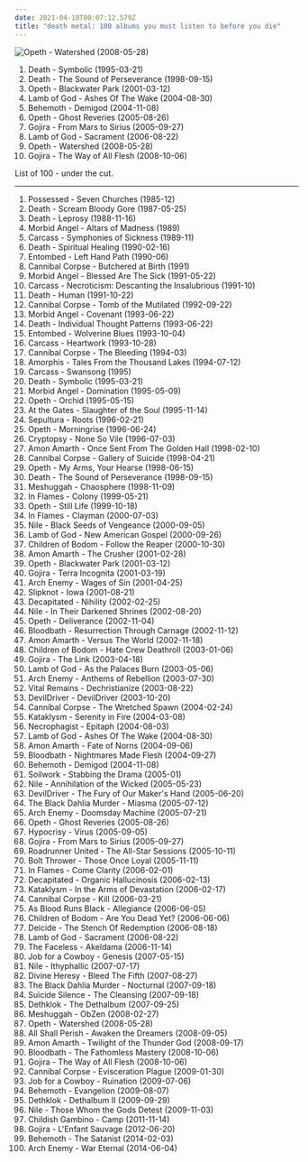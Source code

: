 ```yaml
---
date: 2021-04-10T00:07:12.579Z
title: "death metal: 100 albums you must listen to before you die"
---
```

![Opeth - Watershed (2008-05-28)](http://coverartarchive.org/release/eed810a6-8266-4009-879d-cb3dd7c875a9/27886281233-500.jpg "Opeth - Watershed (2008-05-28)")
<ol class="albums">
<li data-cover="http://coverartarchive.org/release/321a3c33-9310-4b9f-b104-762e465ec60f/19740394528-500.jpg" data-tags="death metal" role="button">Death - Symbolic (1995-03-21)</li>
<li data-cover="https://img.discogs.com/AbOZtsdj39rFsDoZ3eEiWLrGh0Y=/fit-in/600x601/filters:strip_icc():format(jpeg):mode_rgb():quality(90)/discogs-images/R-10844672-1508180070-4387.jpeg.jpg" data-tags="death metal, progressive death metal" role="button">Death - The Sound of Perseverance (1998-09-15)</li>
<li data-cover="https://img.discogs.com/vGIBafEprVpEk6Hin7hrq1C-S2I=/fit-in/600x598/filters:strip_icc():format(jpeg):mode_rgb():quality(90)/discogs-images/R-2280090-1274122601.jpeg.jpg" data-tags="progressive death metal, progressive metal" role="button">Opeth - Blackwater Park (2001-03-12)</li>
<li data-cover="https://via.placeholder.com/450" data-tags="metalcore, groove metal, metal, thrash metal" role="button">Lamb of God - Ashes Of The Wake (2004-08-30)</li>
<li data-cover="https://img.discogs.com/f5MS-w80xTYlPaqvPn5gnXP60-0=/fit-in/175x175/filters:strip_icc():format(jpeg):mode_rgb():quality(90)/discogs-images/R-4297042-1361036898-6312.jpeg.jpg" data-tags="death metal, blackened death metal" role="button">Behemoth - Demigod (2004-11-08)</li>
<li data-cover="https://img.discogs.com/MSW7lWwYCopRI-EnvQDU9DY9yWw=/fit-in/600x564/filters:strip_icc():format(jpeg):mode_rgb():quality(90)/discogs-images/R-822750-1325251581.jpeg.jpg" data-tags="progressive metal, progressive death metal" role="button">Opeth - Ghost Reveries (2005-08-26)</li>
<li data-cover="http://coverartarchive.org/release/a430ab40-b6ad-3add-98fe-276d5251a42b/22928954741-500.jpg" data-tags="whalecore, progressive death metal, progressive metal, death metal" role="button">Gojira - From Mars to Sirius (2005-09-27)</li>
<li data-cover="https://via.placeholder.com/450" data-tags="metalcore, groove metal, thrash metal" role="button">Lamb of God - Sacrament (2006-08-22)</li>
<li data-cover="http://coverartarchive.org/release/eed810a6-8266-4009-879d-cb3dd7c875a9/27886281233-500.jpg" data-tags="progressive metal" role="button">Opeth - Watershed (2008-05-28)</li>
<li data-cover="http://coverartarchive.org/release/5de17f35-cac4-3be0-9b45-cc4ecfe4757a/1603337705-500.jpg" data-tags="progressive death metal, progressive metal, death metal" role="button">Gojira - The Way of All Flesh (2008-10-06)</li>
</ol>
List of 100 - under the cut.
<!-- more -->

_________________

<ol class="albums">
<li data-cover="http://coverartarchive.org/release/add9c8b7-0190-43a9-8bd1-db6e00db8c82/22587321344-500.jpg" data-tags="death metal" role="button">
Possessed - Seven Churches (1985-12)
</li>
<li data-cover="http://coverartarchive.org/release/2ba42c9d-f654-4214-9fbb-a5d694d955d1/10153737082-500.jpg" data-tags="death metal" role="button">
Death - Scream Bloody Gore (1987-05-25)
</li>
<li data-cover="https://img.discogs.com/AbOZtsdj39rFsDoZ3eEiWLrGh0Y=/fit-in/600x601/filters:strip_icc():format(jpeg):mode_rgb():quality(90)/discogs-images/R-10844672-1508180070-4387.jpeg.jpg" data-tags="death metal" role="button">
Death - Leprosy (1988-11-16)
</li>
<li data-cover="http://coverartarchive.org/release/0e47ca20-9a60-3bd0-afe0-a1e090a75f5e/7696681002-500.jpg" data-tags="death metal" role="button">
Morbid Angel - Altars of Madness (1989)
</li>
<li data-cover="http://coverartarchive.org/release/19142eb1-c7b9-390b-ac19-14a3fefc8aa4/23477447943-500.jpg" data-tags="death metal, goregrind, grindcore" role="button">
Carcass - Symphonies of Sickness (1989-11)
</li>
<li data-cover="http://coverartarchive.org/release/bd1c4410-b318-4ee4-9118-0134df69a07b/2591319122-500.jpg" data-tags="death metal" role="button">
Death - Spiritual Healing (1990-02-16)
</li>
<li data-cover="https://img.discogs.com/dHa23Kw9TgqxYvI0mXcg1sH9mlY=/fit-in/600x600/filters:strip_icc():format(jpeg):mode_rgb():quality(90)/discogs-images/R-662949-1370730273-3482.jpeg.jpg" data-tags="death metal" role="button">
Entombed - Left Hand Path (1990-06)
</li>
<li data-cover="https://img.discogs.com/IaZOSf_Tq27HSEywCm3fm-BtTx0=/fit-in/600x584/filters:strip_icc():format(jpeg):mode_rgb():quality(90)/discogs-images/R-5041433-1490470276-7462.jpeg.jpg" data-tags="death metal" role="button">
Cannibal Corpse - Butchered at Birth (1991)
</li>
<li data-cover="https://img.discogs.com/GpTh8jyJW_d2s8xNcpiY9djoK3Q=/fit-in/600x450/filters:strip_icc():format(jpeg):mode_rgb():quality(90)/discogs-images/R-5560537-1590689340-6819.jpeg.jpg" data-tags="death metal" role="button">
Morbid Angel - Blessed Are The Sick (1991-05-22)
</li>
<li data-cover="http://coverartarchive.org/release/33145562-42b2-37cb-816a-ee4b85e68f09/10372497864-500.jpg" data-tags="death metal" role="button">
Carcass - Necroticism: Descanting the Insalubrious (1991-10)
</li>
<li data-cover="http://coverartarchive.org/release/c5ca70aa-d86b-4a0d-84fc-910ca6011881/4940989822-500.jpg" data-tags="death metal, technical death metal" role="button">
Death - Human (1991-10-22)
</li>
<li data-cover="https://img.discogs.com/bXnGx8FVcRf8JtYlZzkzm6ybLCo=/fit-in/300x225/filters:strip_icc():format(jpeg):mode_rgb():quality(90)/discogs-images/R-2579786-1447271323-2062.jpeg.jpg" data-tags="death metal" role="button">
Cannibal Corpse - Tomb of the Mutilated (1992-09-22)
</li>
<li data-cover="https://img.discogs.com/fFMLGxlAir4aX3rDDUotVQatyzU=/fit-in/224x225/filters:strip_icc():format(jpeg):mode_rgb():quality(90)/discogs-images/R-5166709-1457085780-2812.jpeg.jpg" data-tags="death metal" role="button">
Morbid Angel - Covenant (1993-06-22)
</li>
<li data-cover="https://img.discogs.com/_WBMD258Vu8lOUil5yF1zBmivq8=/fit-in/600x583/filters:strip_icc():format(jpeg):mode_rgb():quality(90)/discogs-images/R-1754668-1615550753-3053.jpeg.jpg" data-tags="death metal, technical death metal" role="button">
Death - Individual Thought Patterns (1993-06-22)
</li>
<li data-cover="https://img.discogs.com/ZgEr4QLhfw1t4Ln84WLqR9fIJko=/fit-in/600x600/filters:strip_icc():format(jpeg):mode_rgb():quality(90)/discogs-images/R-5116835-1403738397-1103.jpeg.jpg" data-tags="death metal" role="button">
Entombed - Wolverine Blues (1993-10-04)
</li>
<li data-cover="https://img.discogs.com/eWqQHqwngo2bQusLx4A1u3G4G5E=/fit-in/597x600/filters:strip_icc():format(jpeg):mode_rgb():quality(90)/discogs-images/R-4517083-1367128729-6423.jpeg.jpg" data-tags="melodic death metal, death metal" role="button">
Carcass - Heartwork (1993-10-28)
</li>
<li data-cover="http://coverartarchive.org/release/81742ddb-2a85-4d19-867c-79cc3f37c461/3507526774-500.jpg" data-tags="death metal" role="button">
Cannibal Corpse - The Bleeding (1994-03)
</li>
<li data-cover="http://coverartarchive.org/release/c423642b-9374-46c4-aafa-0dc5c4cb92ef/9093569648-500.jpg" data-tags="melodic death metal, death metal" role="button">
Amorphis - Tales From the Thousand Lakes (1994-07-12)
</li>
<li data-cover="https://img.discogs.com/HTTMajLwzygWehZYQE3BA21K0pw=/fit-in/600x600/filters:strip_icc():format(jpeg):mode_rgb():quality(90)/discogs-images/R-519276-1378223386-6100.jpeg.jpg" data-tags="death metal, melodic death metal, death n roll" role="button">
Carcass - Swansong (1995)
</li>
<li data-cover="http://coverartarchive.org/release/321a3c33-9310-4b9f-b104-762e465ec60f/19740394528-500.jpg" data-tags="death metal" role="button">
Death - Symbolic (1995-03-21)
</li>
<li data-cover="http://coverartarchive.org/release/912b0f93-8c7f-3922-97c9-1f2b8e4a8110/9852125780-500.jpg" data-tags="death metal" role="button">
Morbid Angel - Domination (1995-05-09)
</li>
<li data-cover="https://img.discogs.com/MuQi4oS9amEkBFoNemwC8s2Ry7E=/fit-in/600x591/filters:strip_icc():format(jpeg):mode_rgb():quality(90)/discogs-images/R-8958365-1472242895-3172.jpeg.jpg" data-tags="progressive death metal, progressive metal" role="button">
Opeth - Orchid (1995-05-15)
</li>
<li data-cover="http://coverartarchive.org/release/b903e4ba-ec55-442c-91e4-6e0633f163b2/14435078283-500.jpg" data-tags="melodic death metal" role="button">
At the Gates - Slaughter of the Soul (1995-11-14)
</li>
<li data-cover="http://coverartarchive.org/release/98e90fe5-2364-46fd-9a41-0b8d71be8a92/8871803526-500.jpg" data-tags="thrash metal, groove metal" role="button">
Sepultura - Roots (1996-02-21)
</li>
<li data-cover="https://img.discogs.com/ssTddN9Dv7id16YvJKp3py6Hh64=/fit-in/600x596/filters:strip_icc():format(jpeg):mode_rgb():quality(90)/discogs-images/R-484202-1177170908.jpeg.jpg" data-tags="progressive death metal, progressive metal" role="button">
Opeth - Morningrise (1996-06-24)
</li>
<li data-cover="https://img.discogs.com/_fhdnsIJfaADES1312cy1SvPd7E=/fit-in/600x600/filters:strip_icc():format(jpeg):mode_rgb():quality(90)/discogs-images/R-3606752-1356082773-8996.jpeg.jpg" data-tags="death metal, technical death metal" role="button">
Cryptopsy - None So Vile (1996-07-03)
</li>
<li data-cover="http://coverartarchive.org/release/b54b9333-5cba-41a4-82bd-9e52ac5b5d63/18272696448-500.jpg" data-tags="melodic death metal" role="button">
Amon Amarth - Once Sent From The Golden Hall (1998-02-10)
</li>
<li data-cover="http://coverartarchive.org/release/4ed3dc1c-6628-3c40-b0d8-7743b4b068fa/10518410932-500.jpg" data-tags="death metal" role="button">
Cannibal Corpse - Gallery of Suicide (1998-04-21)
</li>
<li data-cover="https://img.discogs.com/r0C4rXz3rBa3T3zLbZpJbi0NwyM=/fit-in/600x600/filters:strip_icc():format(jpeg):mode_rgb():quality(90)/discogs-images/R-1672581-1236025320.jpeg.jpg" data-tags="progressive death metal, progressive metal" role="button">
Opeth - My Arms, Your Hearse (1998-06-15)
</li>
<li data-cover="https://img.discogs.com/AbOZtsdj39rFsDoZ3eEiWLrGh0Y=/fit-in/600x601/filters:strip_icc():format(jpeg):mode_rgb():quality(90)/discogs-images/R-10844672-1508180070-4387.jpeg.jpg" data-tags="death metal, progressive death metal" role="button">
Death - The Sound of Perseverance (1998-09-15)
</li>
<li data-cover="http://coverartarchive.org/release/772ad8a8-f3fe-3a06-8d82-d6d529b5a785/7846820494-500.jpg" data-tags="progressive metal, math metal" role="button">
Meshuggah - Chaosphere (1998-11-09)
</li>
<li data-cover="https://img.discogs.com/30uyFtAZJEV31TOb6ptiuyTfWNo=/fit-in/600x588/filters:strip_icc():format(jpeg):mode_rgb():quality(90)/discogs-images/R-14124075-1568294351-2205.jpeg.jpg" data-tags="melodic death metal" role="button">
In Flames - Colony (1999-05-21)
</li>
<li data-cover="http://coverartarchive.org/release/c649c5c3-8abb-33e7-a62f-2be00043813c/9230662289-500.jpg" data-tags="progressive metal, progressive death metal" role="button">
Opeth - Still Life (1999-10-18)
</li>
<li data-cover="https://img.discogs.com/Lv_3G24a4dpYsc-dtNGXkKaOxqo=/fit-in/377x600/filters:strip_icc():format(jpeg):mode_rgb():quality(90)/discogs-images/R-3768503-1343642352-4679.jpeg.jpg" data-tags="melodic death metal" role="button">
In Flames - Clayman (2000-07-03)
</li>
<li data-cover="http://coverartarchive.org/release/cc155c4e-0747-44c8-8d16-3ba11759a864/9692621053-500.jpg" data-tags="death metal" role="button">
Nile - Black Seeds of Vengeance (2000-09-05)
</li>
<li data-cover="https://img.discogs.com/ifK2y03xryQXPAL1mReJTSRWLIc=/fit-in/598x595/filters:strip_icc():format(jpeg):mode_rgb():quality(90)/discogs-images/R-979655-1365335418-2725.jpeg.jpg" data-tags="groove metal" role="button">
Lamb of God - New American Gospel (2000-09-26)
</li>
<li data-cover="https://img.discogs.com/Iuh_3hhVbLW2FRcA4SxICKl_OzA=/fit-in/600x600/filters:strip_icc():format(jpeg):mode_rgb():quality(90)/discogs-images/R-2962012-1310060734.jpeg.jpg" data-tags="melodic death metal" role="button">
Children of Bodom - Follow the Reaper (2000-10-30)
</li>
<li data-cover="http://coverartarchive.org/release/0123f7f2-0536-4ec8-b5f1-76f266b940aa/10004910388-500.jpg" data-tags="melodic death metal, death metal" role="button">
Amon Amarth - The Crusher (2001-02-28)
</li>
<li data-cover="https://img.discogs.com/vGIBafEprVpEk6Hin7hrq1C-S2I=/fit-in/600x598/filters:strip_icc():format(jpeg):mode_rgb():quality(90)/discogs-images/R-2280090-1274122601.jpeg.jpg" data-tags="progressive death metal, progressive metal" role="button">
Opeth - Blackwater Park (2001-03-12)
</li>
<li data-cover="http://coverartarchive.org/release/b14c7eeb-8aea-3355-b098-329379366fed/18251365994-500.jpg" data-tags="death metal, progressive metal, progressive death metal" role="button">
Gojira - Terra Incognita (2001-03-19)
</li>
<li data-cover="http://coverartarchive.org/release/d20a123d-47a2-3868-bdc9-8e9b0fd73af5/3999982595-500.jpg" data-tags="melodic death metal" role="button">
Arch Enemy - Wages of Sin (2001-04-25)
</li>
<li data-cover="https://img.discogs.com/XTd3XQx8DGr3Y70JY3h0N2ymFSI=/fit-in/600x599/filters:strip_icc():format(jpeg):mode_rgb():quality(90)/discogs-images/R-2273339-1453263561-8717.jpeg.jpg" data-tags="nu metal, metal" role="button">
Slipknot - Iowa (2001-08-21)
</li>
<li data-cover="http://coverartarchive.org/release/47924ab2-d0e7-4135-ae84-797ece8924cb/13368438880-500.jpg" data-tags="death metal, technical death metal" role="button">
Decapitated - Nihility (2002-02-25)
</li>
<li data-cover="https://img.discogs.com/beYJ0vbaSav1h-ZJJYwvtYASWtg=/fit-in/600x526/filters:strip_icc():format(jpeg):mode_rgb():quality(90)/discogs-images/R-6507757-1447088929-2827.jpeg.jpg" data-tags="death metal, technical death metal" role="button">
Nile - In Their Darkened Shrines (2002-08-20)
</li>
<li data-cover="https://via.placeholder.com/450" data-tags="progressive death metal, progressive metal" role="button">
Opeth - Deliverance (2002-11-04)
</li>
<li data-cover="http://coverartarchive.org/release/cb64424d-7716-4b99-8969-ce6ea83b9e66/2694748325-500.jpg" data-tags="death metal" role="button">
Bloodbath - Resurrection Through Carnage (2002-11-12)
</li>
<li data-cover="http://coverartarchive.org/release/a8e692d6-1ebb-47b7-b41d-c508ba318263/16366579010-500.jpg" data-tags="melodic death metal" role="button">
Amon Amarth - Versus The World (2002-11-18)
</li>
<li data-cover="http://coverartarchive.org/release/fa0410bd-35e3-43de-aa19-efa559a485b3/3192372073-500.jpg" data-tags="melodic death metal" role="button">
Children of Bodom - Hate Crew Deathroll (2003-01-06)
</li>
<li data-cover="http://coverartarchive.org/release/dd09f2bb-1799-4e8a-b5f6-26149c1b6cb5/1512693310-500.jpg" data-tags="progressive death metal, death metal, progressive metal" role="button">
Gojira - The Link (2003-04-18)
</li>
<li data-cover="http://coverartarchive.org/release/e6d3d864-f05a-3b15-81c8-4aad94f9b2c7/8474027276-500.jpg" data-tags="groove metal, metalcore, thrash metal" role="button">
Lamb of God - As the Palaces Burn (2003-05-06)
</li>
<li data-cover="http://coverartarchive.org/release/74651db6-e310-47a7-9012-64f029215bea/6829477835-500.jpg" data-tags="melodic death metal" role="button">
Arch Enemy - Anthems of Rebellion (2003-07-30)
</li>
<li data-cover="https://img.discogs.com/Hj6SqOwU4svfM1D0YtDtOzLgmtk=/fit-in/600x600/filters:strip_icc():format(jpeg):mode_rgb():quality(90)/discogs-images/R-877031-1168212023.jpeg.jpg" data-tags="death metal" role="button">
Vital Remains - Dechristianize (2003-08-22)
</li>
<li data-cover="https://img.discogs.com/5ojo2vVid42aE5FSCG2CgwZ08lI=/fit-in/512x519/filters:strip_icc():format(jpeg):mode_rgb():quality(90)/discogs-images/R-715851-1308282226.jpeg.jpg" data-tags="groove metal, death metal, metal" role="button">
DevilDriver - DevilDriver (2003-10-20)
</li>
<li data-cover="https://img.discogs.com/72wAZhK1q-JdzsBdsvN6bOmBNw8=/fit-in/600x533/filters:strip_icc():format(jpeg):mode_rgb():quality(90)/discogs-images/R-5422392-1463330353-9026.jpeg.jpg" data-tags="death metal" role="button">
Cannibal Corpse - The Wretched Spawn (2004-02-24)
</li>
<li data-cover="http://coverartarchive.org/release/dbf5b419-a898-4527-9cfd-bccd9b436e18/27153244707-500.jpg" data-tags="death metal" role="button">
Kataklysm - Serenity in Fire (2004-03-08)
</li>
<li data-cover="http://coverartarchive.org/release/6fd013d6-d481-45fe-8746-e99de6cd6aeb/6127775279-500.jpg" data-tags="technical death metal" role="button">
Necrophagist - Epitaph (2004-08-03)
</li>
<li data-cover="https://via.placeholder.com/450" data-tags="metalcore, groove metal, metal, thrash metal" role="button">
Lamb of God - Ashes Of The Wake (2004-08-30)
</li>
<li data-cover="http://coverartarchive.org/release/60447ee2-1289-30be-be08-5ce0cb82a3a7/8158297637-500.jpg" data-tags="melodic death metal" role="button">
Amon Amarth - Fate of Norns (2004-09-06)
</li>
<li data-cover="http://coverartarchive.org/release/85653bfa-ebdc-4422-89cc-f97f4e1d3f5e/12003424283-500.jpg" data-tags="death metal" role="button">
Bloodbath - Nightmares Made Flesh (2004-09-27)
</li>
<li data-cover="https://img.discogs.com/f5MS-w80xTYlPaqvPn5gnXP60-0=/fit-in/175x175/filters:strip_icc():format(jpeg):mode_rgb():quality(90)/discogs-images/R-4297042-1361036898-6312.jpeg.jpg" data-tags="death metal, blackened death metal" role="button">
Behemoth - Demigod (2004-11-08)
</li>
<li data-cover="https://img.discogs.com/KNhg5f5CKcGCOr8PYno5o1tIsCY=/fit-in/600x533/filters:strip_icc():format(jpeg):mode_rgb():quality(90)/discogs-images/R-441808-1330245053.jpeg.jpg" data-tags="melodic death metal" role="button">
Soilwork - Stabbing the Drama (2005-01)
</li>
<li data-cover="http://coverartarchive.org/release/ca5124df-8ee2-49c8-9d62-7d497b28ae00/24438029985-500.jpg" data-tags="death metal" role="button">
Nile - Annihilation of the Wicked (2005-05-23)
</li>
<li data-cover="http://coverartarchive.org/release/b5196f29-da92-370d-9bd6-19b89e156fa4/6280719288-500.jpg" data-tags="groove metal, death metal" role="button">
DevilDriver - The Fury of Our Maker's Hand (2005-06-20)
</li>
<li data-cover="http://coverartarchive.org/release/907b8001-573d-43ba-81fc-4ce525f0686d/7867321884-500.jpg" data-tags="melodic death metal" role="button">
The Black Dahlia Murder - Miasma (2005-07-12)
</li>
<li data-cover="http://coverartarchive.org/release/de86fc39-c61d-3c1f-83fa-108827d12872/1991520366-500.jpg" data-tags="melodic death metal" role="button">
Arch Enemy - Doomsday Machine (2005-07-21)
</li>
<li data-cover="https://img.discogs.com/MSW7lWwYCopRI-EnvQDU9DY9yWw=/fit-in/600x564/filters:strip_icc():format(jpeg):mode_rgb():quality(90)/discogs-images/R-822750-1325251581.jpeg.jpg" data-tags="progressive metal, progressive death metal" role="button">
Opeth - Ghost Reveries (2005-08-26)
</li>
<li data-cover="http://coverartarchive.org/release/939086af-752f-399f-a80f-da3fcb321f54/9234845585-500.jpg" data-tags="melodic death metal, death metal" role="button">
Hypocrisy - Virus (2005-09-05)
</li>
<li data-cover="http://coverartarchive.org/release/a430ab40-b6ad-3add-98fe-276d5251a42b/22928954741-500.jpg" data-tags="whalecore, progressive death metal, progressive metal, death metal" role="button">
Gojira - From Mars to Sirius (2005-09-27)
</li>
<li data-cover="https://img.discogs.com/EwIKaNEBHF3RZGSevNm8aR7dtLA=/fit-in/332x298/filters:strip_icc():format(jpeg):mode_rgb():quality(90)/discogs-images/R-1097142-1191788205.jpeg.jpg" data-tags="metalcore, metal, death metal, thrash metal" role="button">
Roadrunner United - The All-Star Sessions (2005-10-11)
</li>
<li data-cover="http://coverartarchive.org/release/5ac6508f-8d11-3971-8277-afac23cc6ce7/15853410132-500.jpg" data-tags="death metal" role="button">
Bolt Thrower - Those Once Loyal (2005-11-11)
</li>
<li data-cover="https://img.discogs.com/9CWO3FwEBBr7PT8G-1lxFCixGEg=/fit-in/600x450/filters:strip_icc():format(jpeg):mode_rgb():quality(90)/discogs-images/R-5672654-1399549791-9095.jpeg.jpg" data-tags="melodic death metal" role="button">
In Flames - Come Clarity (2006-02-01)
</li>
<li data-cover="https://img.discogs.com/aUQCIzkE9w7lqjaq3zZ6Hg3JHVI=/fit-in/600x600/filters:strip_icc():format(jpeg):mode_rgb():quality(90)/discogs-images/R-1793437-1304159628.jpeg.jpg" data-tags="death metal, technical death metal" role="button">
Decapitated - Organic Hallucinosis (2006-02-13)
</li>
<li data-cover="https://img.discogs.com/aOH-aOrdITynoNxpZolMf7uNL0U=/fit-in/600x525/filters:strip_icc():format(jpeg):mode_rgb():quality(90)/discogs-images/R-5039798-1468719468-8577.jpeg.jpg" data-tags="death metal" role="button">
Kataklysm - In the Arms of Devastation (2006-02-17)
</li>
<li data-cover="http://coverartarchive.org/release/c16b53d9-5ada-4f9c-a717-3a51e59cb20b/15662034852-500.jpg" data-tags="death metal" role="button">
Cannibal Corpse - Kill (2006-03-21)
</li>
<li data-cover="https://via.placeholder.com/450" data-tags="deathcore" role="button">
As Blood Runs Black - Allegiance (2006-06-05)
</li>
<li data-cover="http://coverartarchive.org/release/0c087098-f0ef-4291-b12f-55305d11cfc2/28879561332-500.jpg" data-tags="melodic death metal" role="button">
Children of Bodom - Are You Dead Yet? (2006-06-06)
</li>
<li data-cover="https://img.discogs.com/CfGQF_Mc5pmt21NR0i2hxWsct68=/fit-in/600x542/filters:strip_icc():format(jpeg):mode_rgb():quality(90)/discogs-images/R-8045576-1483586965-9219.jpeg.jpg" data-tags="death metal" role="button">
Deicide - The Stench Of Redemption (2006-08-18)
</li>
<li data-cover="https://via.placeholder.com/450" data-tags="metalcore, groove metal, thrash metal" role="button">
Lamb of God - Sacrament (2006-08-22)
</li>
<li data-cover="http://coverartarchive.org/release/75b5990e-5608-4c93-9de3-ba16b0f3d212/10206508020-500.jpg" data-tags="technical death metal, death metal" role="button">
The Faceless - Akeldama (2006-11-14)
</li>
<li data-cover="https://img.discogs.com/TWdPA-zUbmDrq3WnJl0sBEbK4gw=/fit-in/600x529/filters:strip_icc():format(jpeg):mode_rgb():quality(90)/discogs-images/R-10508097-1499170358-4429.jpeg.jpg" data-tags="death metal" role="button">
Job for a Cowboy - Genesis (2007-05-15)
</li>
<li data-cover="http://coverartarchive.org/release/5c72f5ea-ce1d-33b3-8d0a-32c6901faffb/18352306915-500.jpg" data-tags="death metal, technical death metal" role="button">
Nile - Ithyphallic (2007-07-17)
</li>
<li data-cover="https://img.discogs.com/SXMY9TtYg2E3iEpMij1FAB_u5S0=/fit-in/450x450/filters:strip_icc():format(jpeg):mode_rgb():quality(90)/discogs-images/R-1087368-1191066313.png.jpg" data-tags="death metal, metalcore" role="button">
Divine Heresy - Bleed The Fifth (2007-08-27)
</li>
<li data-cover="http://coverartarchive.org/release/e0953194-8ace-4e84-ab7b-9055928fff96/7867330959-500.jpg" data-tags="melodic death metal" role="button">
The Black Dahlia Murder - Nocturnal (2007-09-18)
</li>
<li data-cover="https://via.placeholder.com/450" data-tags="deathcore" role="button">
Suicide Silence - The Cleansing (2007-09-18)
</li>
<li data-cover="http://coverartarchive.org/release/3ff4e6a8-52a9-49a5-b264-986a772fdddf/996842836-500.jpg" data-tags="melodic death metal, death metal, blacker than the blackest black times infinity" role="button">
Dethklok - The Dethalbum (2007-09-25)
</li>
<li data-cover="http://coverartarchive.org/release/4766f9f5-3d4f-360d-a0dd-85d482d0e3ca/27922575264-500.jpg" data-tags="progressive metal, math metal" role="button">
Meshuggah - ObZen (2008-02-27)
</li>
<li data-cover="http://coverartarchive.org/release/eed810a6-8266-4009-879d-cb3dd7c875a9/27886281233-500.jpg" data-tags="progressive metal" role="button">
Opeth - Watershed (2008-05-28)
</li>
<li data-cover="https://via.placeholder.com/450" data-tags="deathcore" role="button">
All Shall Perish - Awaken the Dreamers (2008-09-05)
</li>
<li data-cover="http://coverartarchive.org/release/96cf1767-5939-3713-9986-98979c3bcc1e/14258133969-500.jpg" data-tags="melodic death metal" role="button">
Amon Amarth - Twilight of the Thunder God (2008-09-17)
</li>
<li data-cover="http://coverartarchive.org/release/c1210b0c-1980-4c4b-91fb-5a64866624e0/7530834969-500.jpg" data-tags="death metal" role="button">
Bloodbath - The Fathomless Mastery (2008-10-06)
</li>
<li data-cover="http://coverartarchive.org/release/5de17f35-cac4-3be0-9b45-cc4ecfe4757a/1603337705-500.jpg" data-tags="progressive death metal, progressive metal, death metal" role="button">
Gojira - The Way of All Flesh (2008-10-06)
</li>
<li data-cover="http://coverartarchive.org/release/0d4c5671-c5c6-4c3a-9021-a281d59fd79c/25357292169-500.jpg" data-tags="death metal" role="button">
Cannibal Corpse - Evisceration Plague (2009-01-30)
</li>
<li data-cover="https://img.discogs.com/TWdPA-zUbmDrq3WnJl0sBEbK4gw=/fit-in/600x529/filters:strip_icc():format(jpeg):mode_rgb():quality(90)/discogs-images/R-10508097-1499170358-4429.jpeg.jpg" data-tags="death metal" role="button">
Job for a Cowboy - Ruination (2009-07-06)
</li>
<li data-cover="https://img.discogs.com/K20rSftvVzZehMnMB2Y9L-xRBOs=/fit-in/300x300/filters:strip_icc():format(jpeg):mode_rgb():quality(90)/discogs-images/R-3464875-1331417514.jpeg.jpg" data-tags="death metal, blackened death metal" role="button">
Behemoth - Evangelion (2009-08-07)
</li>
<li data-cover="http://coverartarchive.org/release/6962a5f0-5687-3375-a966-c05fd15784db/996874208-500.jpg" data-tags="death metal, melodic death metal" role="button">
Dethklok - Dethalbum II (2009-09-29)
</li>
<li data-cover="http://coverartarchive.org/release/a7552ce8-03e9-38c6-affa-ee1a27cbd1d9/9692347450-500.jpg" data-tags="death metal, technical death metal" role="button">
Nile - Those Whom the Gods Detest (2009-11-03)
</li>
<li data-cover="http://coverartarchive.org/release/e2bc6863-a02f-4614-ad59-e6674d158547/15007829992-500.jpg" data-tags="hip-hop, rap" role="button">
Childish Gambino - Camp (2011-11-14)
</li>
<li data-cover="http://coverartarchive.org/release/81ae5b5b-9905-46b1-9f6e-acaec406cace/1308873479-500.jpg" data-tags="progressive metal, progressive death metal" role="button">
Gojira - L'Enfant Sauvage (2012-06-20)
</li>
<li data-cover="https://img.discogs.com/L7C8Au7KprpUbtomO_R_mL0mzhQ=/fit-in/600x600/filters:strip_icc():format(jpeg):mode_rgb():quality(90)/discogs-images/R-5509431-1411654006-9813.jpeg.jpg" data-tags="blackened death metal, black metal, death metal" role="button">
Behemoth - The Satanist (2014-02-03)
</li>
<li data-cover="http://coverartarchive.org/release/fcf13fb9-6887-42e1-9b80-fd2e8446dff2/15541280931-500.jpg" data-tags="melodic death metal" role="button">
Arch Enemy - War Eternal (2014-06-04)
</li>
</ol>